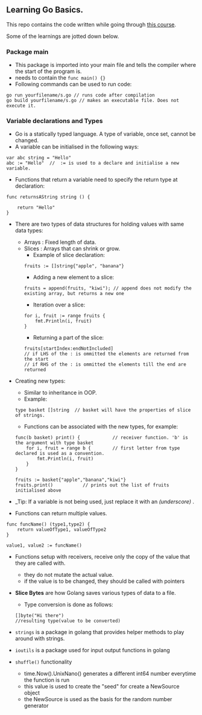 ## Learning Go Basics.

This repo contains the code written while going through [this course](https://www.udemy.com/course/go-the-complete-developers-guide/).

Some of the learnings are jotted down below.

### Package main

- This package is imported into your main file and tells the compiler where the start of the program is.
- needs to contain the `func main() {}`
- Following commands can be used to run code:
```
go run yourfilename/s.go // runs code after compilation
go build yourfilename/s.go // makes an executable file. Does not execute it.
```


### Variable declarations and Types

- Go is a statically typed language. A type of variable, once set, cannot be changed.
- A variable can be initialised in the following ways:
```
var abc string = "Hello"
abc := "Hello"  //  := is used to a declare and initialise a new variable.
```

- Functions that return a variable need to specify the return type at declaration:
```
func returnsAString string () {

    return "Hello"
}
```

- There are two types of data structures for holding values with same data types:
    - Arrays : Fixed length of data.
    - Slices : Arrays that can shrink or grow.
        * Example of slice declaration:
        ```
        fruits := []string{"apple", "banana"}
        ```
        * Adding a new element to a slice:
        ```
        fruits = append(fruits, "kiwi"); // append does not modify the existing array, but returns a new one
        ```
        * Iteration over a slice:
        ```
        for i, fruit := range fruits {
            fmt.Println(i, fruit)
        }
        ```
        * Returning a part of the slice:
        ```
        fruits[startIndex:endNotIncluded]
        // if LHS of the : is ommitted the elements are returned from the start
        // if RHS of the : is ommitted the elements till the end are returned
        ```

- Creating new types:
    - Similar to inheritance in OOP.
    - Example: 
    ```
    type basket []string  // basket will have the properties of slice of strings.
    ```
    - Functions can be associated with the new types, for example:
    ```
    func(b basket) print() {            // receiver function. 'b' is the argument with type basket
        for i, fruit = range b {        // first letter from type declared is used as a convention.
            fmt.Println(i, fruit)
        }
    }

    fruits := basket{"apple","banana","kiwi"}
    fruits.print()           // prints out the list of fruits initialised above
    ```

- _Tip: If a variable is not being used, just replace it with an  _(underscore)_ .

- Functions can return multiple values.
```
func funcName() (type1,type2) {
    return valueOfType1, valueOfType2
}

value1, value2 := funcName()
```

- Functions setup with receivers, receive only the copy of the value that they are called with.
    - they do not mutate the actual value.
    - if the value is to be changed, they should be called with pointers

- **Slice Bytes** are how Golang saves various types of data to a file.
    - Type conversion is done as follows:
    ```
    []byte("Hi there")
    //resulting type(value to be converted)
    ```

- `strings` is a package in golang that provides helper methods to play around with strings.

- `ioutils` is a package used for input output functions in golang

- `shuffle()` functionality
    - time.Now().UnixNano() generates a different int64 number everytime the function is run
    - this value is used to create the "seed" for create a NewSource object
    - the NewSource is used as the basis for the random number generator